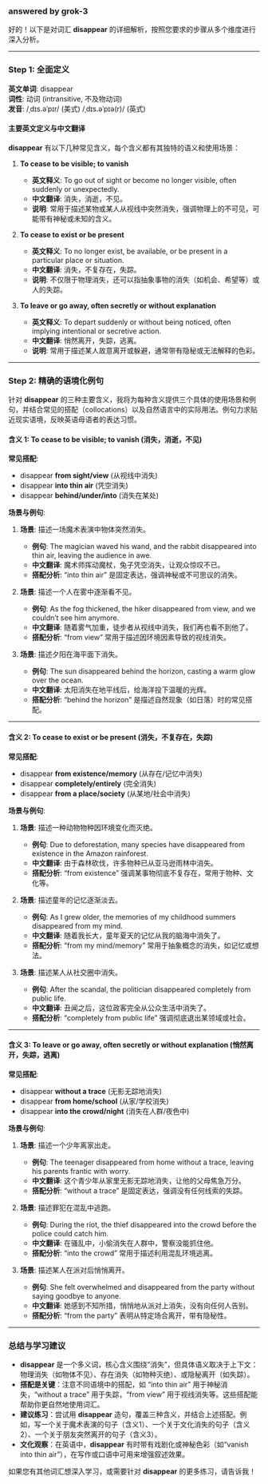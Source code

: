 ### answered by grok-3
好的！以下是对词汇 **disappear** 的详细解析，按照您要求的步骤从多个维度进行深入分析。

---

### **Step 1: 全面定义**

**英文单词**: disappear  
**词性**: 动词 (intransitive, 不及物动词)  
**发音**: /ˌdɪs.əˈpɪr/ (美式) /ˌdɪs.əˈpɪə(r)/ (英式)

#### **主要英文定义与中文翻译**
**disappear** 有以下几种常见含义，每个含义都有其独特的语义和使用场景：

1. **To cease to be visible; to vanish**  
   - **英文释义**: To go out of sight or become no longer visible, often suddenly or unexpectedly.  
   - **中文翻译**: 消失，消逝，不见。  
   - **说明**: 常用于描述某物或某人从视线中突然消失，强调物理上的不可见，可能带有神秘或未知的含义。

2. **To cease to exist or be present**  
   - **英文释义**: To no longer exist, be available, or be present in a particular place or situation.  
   - **中文翻译**: 消失，不复存在，失踪。  
   - **说明**: 不仅限于物理消失，还可以指抽象事物的消失（如机会、希望等）或人的失踪。

3. **To leave or go away, often secretly or without explanation**  
   - **英文释义**: To depart suddenly or without being noticed, often implying intentional or secretive action.  
   - **中文翻译**: 悄然离开，失踪，逃离。  
   - **说明**: 常用于描述某人故意离开或躲避，通常带有隐秘或无法解释的色彩。

---

### **Step 2: 精确的语境化例句**

针对 **disappear** 的三种主要含义，我将为每种含义提供三个具体的使用场景和例句，并结合常见的搭配（collocations）以及自然语言中的实际用法。例句力求贴近现实语境，反映英语母语者的表达习惯。

#### **含义 1: To cease to be visible; to vanish (消失，消逝，不见)**  
**常见搭配**:  
- disappear **from sight/view** (从视线中消失)  
- disappear **into thin air** (凭空消失)  
- disappear **behind/under/into** (消失在某处)  

**场景与例句**:

1. **场景**: 描述一场魔术表演中物体突然消失。  
   - **例句**: The magician waved his wand, and the rabbit disappeared into thin air, leaving the audience in awe.  
   - **中文翻译**: 魔术师挥动魔杖，兔子凭空消失，让观众惊叹不已。  
   - **搭配分析**: “into thin air” 是固定表达，强调神秘或不可思议的消失。

2. **场景**: 描述一个人在雾中逐渐看不见。  
   - **例句**: As the fog thickened, the hiker disappeared from view, and we couldn’t see him anymore.  
   - **中文翻译**: 随着雾气加重，徒步者从视线中消失，我们再也看不到他了。  
   - **搭配分析**: “from view” 常用于描述因环境因素导致的视线消失。

3. **场景**: 描述夕阳在海平面下消失。  
   - **例句**: The sun disappeared behind the horizon, casting a warm glow over the ocean.  
   - **中文翻译**: 太阳消失在地平线后，给海洋投下温暖的光辉。  
   - **搭配分析**: “behind the horizon” 是描述自然现象（如日落）时的常见搭配。

---

#### **含义 2: To cease to exist or be present (消失，不复存在，失踪)**  
**常见搭配**:  
- disappear **from existence/memory** (从存在/记忆中消失)  
- disappear **completely/entirely** (完全消失)  
- disappear **from a place/society** (从某地/社会中消失)  

**场景与例句**:

1. **场景**: 描述一种动物物种因环境变化而灭绝。  
   - **例句**: Due to deforestation, many species have disappeared from existence in the Amazon rainforest.  
   - **中文翻译**: 由于森林砍伐，许多物种已从亚马逊雨林中消失。  
   - **搭配分析**: “from existence” 强调某事物彻底不复存在，常用于物种、文化等。

2. **场景**: 描述童年的记忆逐渐淡去。  
   - **例句**: As I grew older, the memories of my childhood summers disappeared from my mind.  
   - **中文翻译**: 随着我长大，童年夏天的记忆从我的脑海中消失了。  
   - **搭配分析**: “from my mind/memory” 常用于抽象概念的消失，如记忆或想法。

3. **场景**: 描述某人从社交圈中消失。  
   - **例句**: After the scandal, the politician disappeared completely from public life.  
   - **中文翻译**: 丑闻之后，这位政客完全从公众生活中消失了。  
   - **搭配分析**: “completely from public life” 强调彻底退出某领域或社会。

---

#### **含义 3: To leave or go away, often secretly or without explanation (悄然离开，失踪，逃离)**  
**常见搭配**:  
- disappear **without a trace** (无影无踪地消失)  
- disappear **from home/school** (从家/学校消失)  
- disappear **into the crowd/night** (消失在人群/夜色中)  

**场景与例句**:

1. **场景**: 描述一个少年离家出走。  
   - **例句**: The teenager disappeared from home without a trace, leaving his parents frantic with worry.  
   - **中文翻译**: 这个青少年从家里无影无踪地消失，让他的父母焦急万分。  
   - **搭配分析**: “without a trace” 是固定表达，强调没有任何线索的失踪。

2. **场景**: 描述罪犯在混乱中逃跑。  
   - **例句**: During the riot, the thief disappeared into the crowd before the police could catch him.  
   - **中文翻译**: 在骚乱中，小偷消失在人群中，警察没能抓住他。  
   - **搭配分析**: “into the crowd” 常用于描述利用混乱环境逃离。

3. **场景**: 描述某人在派对后悄悄离开。  
   - **例句**: She felt overwhelmed and disappeared from the party without saying goodbye to anyone.  
   - **中文翻译**: 她感到不知所措，悄悄地从派对上消失，没有向任何人告别。  
   - **搭配分析**: “from the party” 表明从特定场合离开，带有隐秘性。

---

### **总结与学习建议**
- **disappear** 是一个多义词，核心含义围绕“消失”，但具体语义取决于上下文：物理消失（如物体不见）、存在消失（如物种灭绝）、或隐秘离开（如失踪）。  
- **搭配是关键**：注意不同语境中的搭配，如 “into thin air” 用于神秘消失，“without a trace” 用于失踪，“from view” 用于视线消失等。这些搭配能帮助你更自然地使用词汇。  
- **建议练习**：尝试用 **disappear** 造句，覆盖三种含义，并结合上述搭配。例如，写一个关于魔术表演的句子（含义1）、一个关于文化消失的句子（含义2）、一个关于朋友突然离开的句子（含义3）。  
- **文化观察**：在英语中，**disappear** 有时带有戏剧化或神秘色彩（如“vanish into thin air”），在写作或口语中可用来增强叙述效果。

如果您有其他词汇想深入学习，或需要针对 **disappear** 的更多练习，请告诉我！